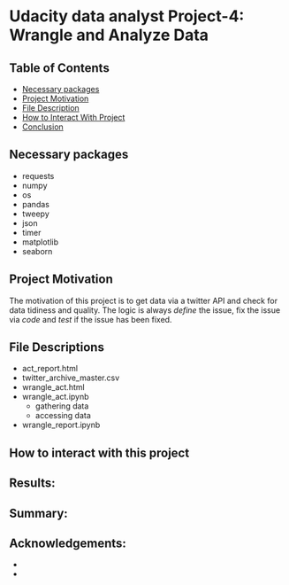 # Udacity data analyst Project-4: Wrangle and Analyze Data


## Table of Contents
 * [Necessary packages](#necessary-packages)
 * [Project Motivation](#project-motivation)
 * [File Description](#file-description)
 * [How to Interact With Project](#how-to-interact-with-project)
 * [Conclusion](#conclusion)






## Necessary packages

- requests
- numpy 
- os
- pandas
- tweepy
- json
- timer
- matplotlib
- seaborn

## Project Motivation

The motivation of this project is to get data via a twitter API and check for data tidiness and quality. The logic is always *define* the issue, fix the issue via *code* and *test* if the issue has been fixed. 

## File Descriptions

- act_report.html
- twitter_archive_master.csv
- wrangle_act.html
- wrangle_act.ipynb
    - gathering data
    - accessing data
- wrangle_report.ipynb

## How to interact with this project

## Results: 

## Summary: 

## Acknowledgements:
- 
- 